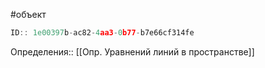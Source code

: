 #объект

```javascript
ID:: 1e00397b-ac82-4aa3-0b77-b7e66cf314fe
```

Определения:: [[Опр. Уравнений линий в пространстве]]